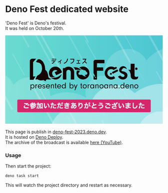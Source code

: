 # Deno Fest dedicated website

'Deno Fest' is Deno's festival.  
It was held on October 20th.

![](deno-fest-logo.png)

This page is publish in <a href="https://deno-fest-2023.deno.dev/"  target="_blank" rel="noopener noreferrer">deno-fest-2023.deno.dev</a>.  
It is hosted on <a href="https://deno.com/deploy" target="_blank" rel="noopener noreferrer">Deno Deploy</a>.  
The archive of the broadcast is available <a href="https://www.youtube.com/live/dAt-r7-Imgk?si=YfqMH-11qMKuBmiT&t=888" target="_blank" rel="noopener noreferrer">here (YouTube)</a>.

### Usage

Then start the project:

```
deno task start
```

This will watch the project directory and restart as necessary.
